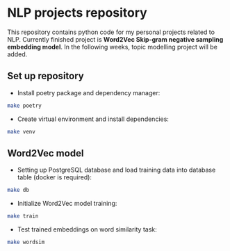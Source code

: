 # NLP projects repository

This repository contains python code for my personal projects related to NLP. Currently finished project is **Word2Vec
Skip-gram negative sampling embedding model**. In the following weeks, topic modelling project will be added.

## Set up repository
- Install poetry package and dependency manager:
```bash
make poetry
```

- Create virtual environment and install dependencies:
```bash
make venv
```

## Word2Vec model
- Setting up PostgreSQL database and load training data into database table (docker is required):
```bash
make db
```

- Initialize Word2Vec model training:
```bash
make train
```
- Test trained embeddings on word similarity task:
```bash
make wordsim
```
